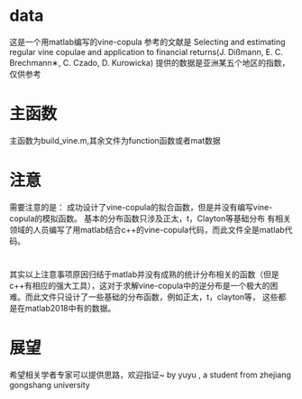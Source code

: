 # data
这是一个用matlab编写的vine-copula
参考的文献是
Selecting and estimating regular vine copulae and application to financial returns(J. Dißmann, E. C. Brechmann∗, C. Czado, D. Kurowicka)
提供的数据是亚洲某五个地区的指数，仅供参考
# 主函数
主函数为build_vine.m,其余文件为function函数或者mat数据
# 注意
需要注意的是：
成功设计了vine-copula的拟合函数，但是并没有编写vine-copula的模拟函数。
基本的分布函数只涉及正太，t，Clayton等基础分布
有相关领域的人员编写了用matlab结合c++的vine-copula代码，而此文件全是matlab代码。
# 
其实以上注意事项原因归结于matlab并没有成熟的统计分布相关的函数（但是c++有相应的强大工具），这对于求解vine-copula中的逆分布是一个极大的困难。而此文件只设计了一些基础的分布函数，例如正太，t，clayton等，
这些都是在matlab2018中有的数据。
# 展望
希望相关学者专家可以提供思路，欢迎指证~
by yuyu , a student from zhejiang gongshang university
